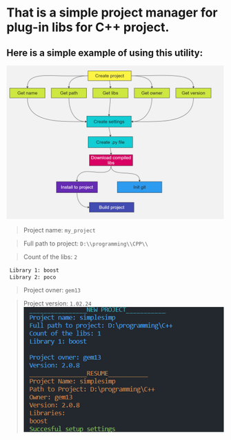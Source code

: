 # That is a simple project manager for plug-in libs for C++ project.

## Here is a simple example of using this utility:

![alt text](Untitled.png)
> Project name: `my_project`

> Full path to project: `D:\\programming\\CPP\\`

> Count of the libs: `2`

     Library 1: boost
     Library 2: poco
> Project ovner: `gem13`

> Project version: `1.02.24`
![alt text](image.png)
